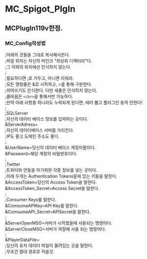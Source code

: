 # MC_Spigot_PlgIn
## MCPlugIn119v한정.
### MC_Config작성법
;아래의 것들을 그대로 복사해서쓴다.</br>
;파일 위치는 자신의 마인크 "최상위 디랙터리"다.</br>
;그 이외의 위치에선 인식하지 않는다.</br>
;</br>
;필요하다면 ;로 가두고, 아니면 지워라.</br>
;모든 명령줄은 &로 시작하고, =를 통해 구분한다.</br>
;띄어쓰기도 인식한다. 다만 새줄은 인식하지 않는다.</br>
;줄바꿈은 ```</br>```을 통해서만 가능하다.</br>
;만약 아래 사항중 하나라도 누락되게 된다면, 애러 뿜고 플러그인 동작 안한다!</br>
;</br>
;SQLServer</br>
;자신의 데이터 베이스 정보를 입력하는 곳이다.</br>
&ServerAdress=</br>
;자신의 데이터베이스 서버를 가리킨다.</br>
;IP도 좋고 도메인 주소도 좋다.</br>
;</br>
&UserName=당신의 데이터 베이스 계정이름이다.</br>
&Password=해당 계정의 비밀번호이다.</br>
;</br>
;Twitter</br>
;트위터와 연동을 하기위한 각종 정보를 넣는 곳이다.</br>
;아래 두개는 Authentication Tokens밑에 있는 키들을 말한다.</br>
&AccessToken=당신의 Access Token을 말한다.</br>
&AccessToken_Secret=Access Secret을 말한다.</br>
;</br>
;Consumer Keys를 말한다.</br>
&ComsumeAPIKey=API Key를 말한다.</br>
&ComsumeAPI_Secret=APISecret을 말한다.</br>
;</br>
&ServerOpenMSG=서버가 시작했을때 사용되는 명령어다.</br>
&ServerCloseMSG=서버가 꺼질때 사용 되는 명령어다.</br>
;</br>
&PlayerDataFile=</br>
;당신의 유저 데이터 파일이 몰려있는 곳을 말한다.</br>
;무조건 절대 경로로 적을것.</br>
